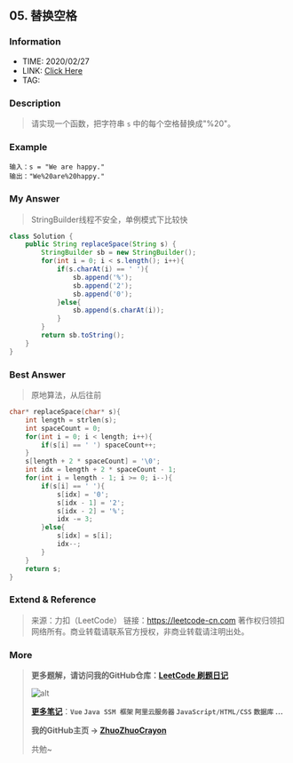 ## 05. 替换空格

### Information

* TIME: 2020/02/27
* LINK: [Click Here](https://leetcode-cn.com/problems/ti-huan-kong-ge-lcof/)
* TAG: 

### Description

> 请实现一个函数，把字符串 `s` 中的每个空格替换成"%20"。

### Example

```text
输入：s = "We are happy."
输出："We%20are%20happy."
```

### My Answer

> StringBuilder线程不安全，单例模式下比较快

```java
class Solution {
    public String replaceSpace(String s) {
        StringBuilder sb = new StringBuilder();
        for(int i = 0; i < s.length(); i++){
            if(s.charAt(i) == ' '){
                sb.append('%');
                sb.append('2');
                sb.append('0');
            }else{
                sb.append(s.charAt(i));
            }
        }
        return sb.toString();
    }
}
```

### Best Answer

> 原地算法，从后往前

```c
char* replaceSpace(char* s){
    int length = strlen(s);
    int spaceCount = 0;
    for(int i = 0; i < length; i++){
        if(s[i] == ' ') spaceCount++;
    }
    s[length + 2 * spaceCount] = '\0';
    int idx = length + 2 * spaceCount - 1;
    for(int i = length - 1; i >= 0; i--){
        if(s[i] == ' '){
            s[idx] = '0';
            s[idx - 1] = '2';
            s[idx - 2] = '%';
            idx -= 3;
        }else{
            s[idx] = s[i];
            idx--;
        }
    }
    return s;
}
```

### Extend & Reference

> 来源：力扣（LeetCode）
> 链接：https://leetcode-cn.com
> 著作权归领扣网络所有。商业转载请联系官方授权，非商业转载请注明出处。

### More

> **更多题解，请访问我的GitHub仓库：[LeetCode 刷题日记](https://github.com/ZhuoZhuoCrayon/my-Nodes/blob/master/Daily/README_2020.md)**
>
> ![alt](https://raw.githubusercontent.com/ZhuoZhuoCrayon/my-Nodes/master/Daily/img/mynode.png)
>
> [**更多笔记**](https://github.com/ZhuoZhuoCrayon/my-Nodes)：**`Vue` `Java SSM 框架` `阿里云服务器` `JavaScript/HTML/CSS`   `数据库` ...**
>
> **我的GitHub主页 -> [ZhuoZhuoCrayon](https://github.com/ZhuoZhuoCrayon)**
>
> 共勉~

